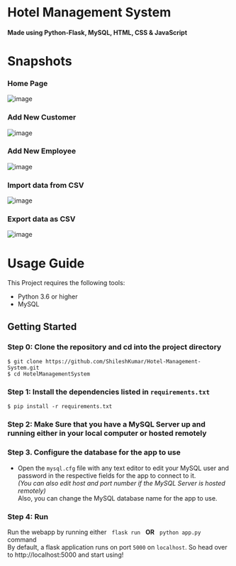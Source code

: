 # Hotel Management System
#### Made using Python-Flask, MySQL, HTML, CSS & JavaScript

# Snapshots
### Home Page
![image](https://github.com/ShileshKumar/Hotel-Management-System/assets/55770859/a866cbc2-325b-4e1d-943a-1eca8ac3f4cf)

### Add New Customer
![image](https://github.com/ShileshKumar/Hotel-Management-System/assets/55770859/4dd0d011-d5ee-42a7-a450-ba114a73354b)

### Add New Employee
![image](https://github.com/ShileshKumar/Hotel-Management-System/assets/55770859/257adc5b-b96d-40a3-b58c-cd2fa8fca253)

### Import data from CSV
![image](https://github.com/ShileshKumar/Hotel-Management-System/assets/55770859/32843f4c-ee2f-4d00-8211-0e7102dfbba3)

### Export data as CSV
![image](https://github.com/ShileshKumar/Hotel-Management-System/assets/55770859/53515799-48d4-40a1-a5bb-fc845ced10ad)




# Usage Guide
This Project requires the following tools:
- Python 3.6 or higher
- MySQL

## Getting Started
### Step 0: Clone the repository and cd into the project directory
```
$ git clone https://github.com/ShileshKumar/Hotel-Management-System.git
$ cd HotelManagementSystem
```
### Step 1: Install the dependencies listed in `requirements.txt`
```
$ pip install -r requirements.txt
```
### Step 2: Make Sure that you have a MySQL Server up and running either in your local computer or hosted remotely

### Step 3. Configure the database for the app to use
- Open the `mysql.cfg` file with any text editor to edit your MySQL user and password in the respective fields for the app to connect to it.<br/>
*(You can also edit host and port number if the MySQL Server is hosted remotely)*<br/>
Also, you can change the MySQL database name for the app to use.

### Step 4: Run
Run the webapp by running either &nbsp; `flask run` &nbsp; **OR** &nbsp; `python app.py` &nbsp; command<br/>
By default, a flask application runs on port `5000` on `localhost`. So head over to http://localhost:5000 and start using!

